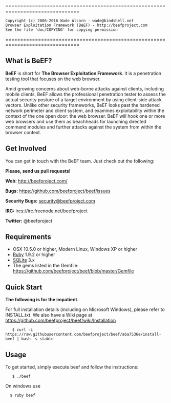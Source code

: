 ===============================================================================
   
    Copyright (c) 2006-2016 Wade Alcorn - wade@bindshell.net
    Browser Exploitation Framework (BeEF) - http://beefproject.com
    See the file 'doc/COPYING' for copying permission

===============================================================================

What is BeEF?
-------------

__BeEF__ is short for __The Browser Exploitation Framework__. It is a penetration testing tool that focuses on the web browser.

Amid growing concerns about web-borne attacks against clients, including mobile clients, BeEF allows the professional penetration tester to assess the actual security posture of a target environment by using client-side attack vectors. Unlike other security frameworks, BeEF looks past the hardened network perimeter and client system, and examines exploitability within the context of the one open door: the web browser. BeEF will hook one or more web browsers and use them as beachheads for launching directed command modules and further attacks against the system from within the browser context.


Get Involved 
------------

You can get in touch with the BeEF team. Just check out the following: 


__Please, send us pull requests!__

__Web:__ http://beefproject.com/

__Bugs:__ https://github.com/beefproject/beef/issues

__Security Bugs:__ security@beefproject.com

__IRC:__ ircs://irc.freenode.net/beefproject

__Twitter:__ @beefproject


Requirements
------------

* OSX 10.5.0 or higher, Modern Linux, Windows XP or higher
* [Ruby](http://rubylang.org) 1.9.2 or higher
* [SQLite](http://sqlite.org) 3.x
* The gems listed in the Gemfile: https://github.com/beefproject/beef/blob/master/Gemfile


Quick Start
----------- 

__The following is for the impatient.__ 

For full installation details (including on Microsoft Windows), please refer to INSTALL.txt.
We also have a Wiki page at https://github.com/beefproject/beef/wiki/Installation

       $ curl -L https://raw.githubusercontent.com/beefproject/beef/a6a7536e/install-beef | bash -s stable


Usage 
----- 

To get started, simply execute beef and follow the instructions: 

       $ ./beef

On windows use

      $ ruby beef
